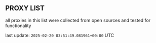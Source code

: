 ## PROXY LIST

all proxies in this list were collected from open sources and tested for functionality

last update: `2025-02-20 03:51:49.081961+00:00` UTC